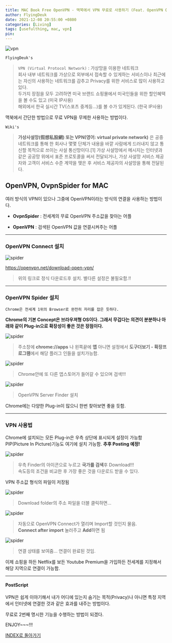 ```yaml
---
title: MAC Book Free OpenVPN - 맥북에서 VPN 무료로 사용하기 (Feat. OpenVPN OvpnSpider)
author: FlyingDeuk
date: 2021-12-08 20:55:00 +0800
categories: [Living]
tags: [usefulthing, mac, vpn]
pin:
---
```


![vpn](/img/living/vpn/vpn.png)

`FlyingDeuk's`
> `VPN (Virtual Protocol Network)` : 가상망을 이용한 네트워크 <br>
회사 내부 네트워크를 가상으로 외부에서 접속할 수 있게하는 서비스이나 최근에는 자신의 사용하는 네트워크를 감추고 Privacy를 위한 서비스로 많이 사용하고 있다. <br>
두가지 장점을 모두 고려하면 미국 브랜드 쇼핑몰에서 미국인들을 위한 할인혜택을 볼 수도 있고 (미국 IP사용) <br>
해외에서 한국 실시간 TV(스포츠 중계등...)를 볼 수가 있게된다. (한국 IP사용) <br>

맥북에서 간단한 방법으로 무료 VPN을 무제한 사용하는 방법이다.

`Wiki's`
> **가상사설망(假想私設網) 또는 VPN(영어: virtual private network)** 은 공중 네트워크를 통해 한 회사나 몇몇 단체가 내용을 바깥 사람에게 드러내지 않고 통신할 목적으로 쓰이는 사설 통신망이다.[1] 가상 사설망에서 메시지는 인터넷과 같은 공공망 위에서 표준 프로토콜을 써서 전달되거나, 가상 사설망 서비스 제공자와 고객이 서비스 수준 계약을 맺은 후 서비스 제공자의 사설망을 통해 전달된다.


## OpenVPN, OvpnSpider for MAC
여러 방식의 VPN이 있으나 그중에 OpenVPN이라는 방식의 연결을 사용하는 방법이다.

- **OvpnSpider** : 전세계의 무료 OpenVPN 주소값을 찾아는 어플

- **OpenVPN** : 검색된 OpenVPN 값을 연결시켜주는 어플

--------

### OpenVPN Connect 설치
![spider](/img/living/vpn/download_mac.jpg)

<https://openvpn.net/download-open-vpn/>
>위의 링크로 정식 다운로드후 설치. 별다른 설정은 불필요함.!! <br>

-----------

### OpenVPN Spider 설치

`Chrome은 전세계 1위의 Browser로 완전히 자리를 잡은 듯하다.`

**Chrome의 기본 Concept은 브라우져형 OS이다. 그래서 무겁다는 의견이 분분하나 아래와 같이 Plug-in으로 확장성이 좋은 것은 장점이다.**

![spider](/img/living/vpn/store_mac.jpg)
>주소창에 **chrome://apps** 나 왼쪽끝에 **앱** 아니면 설정에서 **도구더보기 - 확장프로그램**에서 해당 플러그 인들을 설치가능함.

![spider](/img/living/vpn/chrome_mac.jpg)
>Chrome안에 또 다른 앱스토어가 들어갈 수 있으며 검색!!!

![spider](/img/living/vpn/chrome_mac1.jpg)
>OpenVPN Server Finder 설치

Chrome에는 다양한 Plug-in이 많으니 한번 찾아보면 좋을 듯함.

-------------

### VPN 사용법
Chrome에 설치되는 모든 Plug-in은 우측 상단에 표시되게 설정이 가능함 <br>
PIP(Picture In Picture)기능도 여기에 설치 가능함. __추후 Posting 예정!__<br>

![spider](/img/living/vpn/chrome_mac2.jpg)


>우측 Finder의 아이콘으로 누르고 **국가를 검색**후 Download!!!<br>
속도등의 조건을 비교한 후 가장 좋은 것을 다운로드 받을 수 있다.

VPN 주소값 형식의 파일이 저장됨

![spider](/img/living/vpn/vpnfile_mac.jpg)
>Download folder의 주소 파일을 더블 클릭하면...

![spider](/img/living/vpn/connect_mac.jpg)
>자동으로 OpenVPN Connect가 열리며 Import할 것인지 물음. <br>
**Connect after import** 눌러주고 **Add**하면 됨

![spider](/img/living/vpn/import_mac.jpg)
>연결 상태를 보여줌... 연결이 완료된 것임.

이제 쇼핑을 하든 Netflix를 보든 Youtube Premium을 가입하든 전세계를 지정해서 해당 지역으로 연결이 가능함.

----------

#### PostScript
VPN은 쉽게 이야기해서 내가 어디에 있는지 숨기는 목적(Privacy)나 아니면 특정 지역에서 인터넷에 연결한 것과 같은 효과를 내주는 방법이다. <br>

무료로 2번째 명시한 기능을 수행하는 방법이 되겠다.

ENJOY~~~!!!

[INDEX로 돌아가기](/posts/Macbook/)
